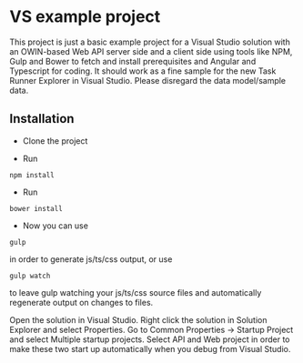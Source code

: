 VS example project
==================

This project is just a basic example project for a Visual Studio solution with an OWIN-based Web API server side and a client side using tools like NPM, Gulp and Bower to fetch and install prerequisites and Angular and Typescript for coding. It should work as a fine sample for the new Task Runner Explorer in Visual Studio. Please disregard the data model/sample data.

## Installation
* Clone the project

* Run
```
npm install
```

* Run
```
bower install
```

* Now you can use
```
gulp
```
in order to generate js/ts/css output, or use
```
gulp watch
```
to leave gulp watching your js/ts/css source files and automatically regenerate output on changes to files.

Open the solution in Visual Studio. Right click the solution in Solution Explorer and select Properties. Go to Common Properties -> Startup Project and select Multiple startup projects.
Select API and Web project in order to make these two start up automatically when you debug from Visual Studio.